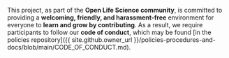 This project, as part of the **Open Life Science community**, is committed to providing a **welcoming, friendly, and harassment-free** environment for everyone to **learn and grow by contributing**. As a result, we require participants to follow our **code of conduct**, which may be found [in the policies repository]({{ site.github.owner_url }}/policies-procedures-and-docs/blob/main/CODE_OF_CONDUCT.md).